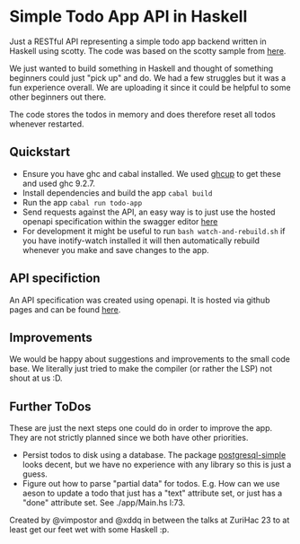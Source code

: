 # Simple Todo App API in Haskell

Just a RESTful API representing a simple todo app backend written in Haskell
using scotty. The code was based on the scotty sample from
[here](https://github.com/scotty-web/scotty/blob/master/examples/globalstate.hs).

We just wanted to build something in Haskell and thought of something beginners
could just "pick up" and do. We had a few struggles but it was a fun experience
overall. We are uploading it since it could be helpful to some other beginners
out there.

The code stores the todos in memory and does therefore reset all todos whenever
restarted.

## Quickstart

- Ensure you have ghc and cabal installed. We used
  [ghcup](https://www.haskell.org/ghcup/) to get these and used ghc 9.2.7.
- Install dependencies and build the app `cabal build`
- Run the app `cabal run todo-app`
- Send requests against the API, an easy way is to just use the hosted openapi
  specification within the swagger editor
[here](https://xddq.github.io/haskell-simple-todo)
- For development it might be useful to run `bash watch-and-rebuild.sh` if you
  have inotify-watch installed it will then automatically rebuild whenever you
make and save changes to the app.

## API specifiction

An API specification was created using openapi. It is hosted via github pages
and can be found [here](https://xddq.github.io/haskell-simple-todo).

## Improvements

We would be happy about suggestions and improvements to the small code base. We
literally just tried to make the compiler (or rather the LSP) not shout at us
:D.

## Further ToDos

These are just the next steps one could do in order to improve the app. They are
not strictly planned since we both have other priorities.
- Persist todos to disk using a database. The package
  [postgresql-simple](https://hackage.haskell.org/package/postgresql-simple)
looks decent, but we have no experience with any library so this is just a
guess.
- Figure out how to parse "partial data" for todos. E.g. How can we use aeson to
  update a todo that just has a "text" attribute set, or just has a "done"
attribute set. See ./app/Main.hs l:73.

Created by @vimpostor and @xddq in between the talks at ZuriHac 23 to at least
get our feet wet with some Haskell :p.
